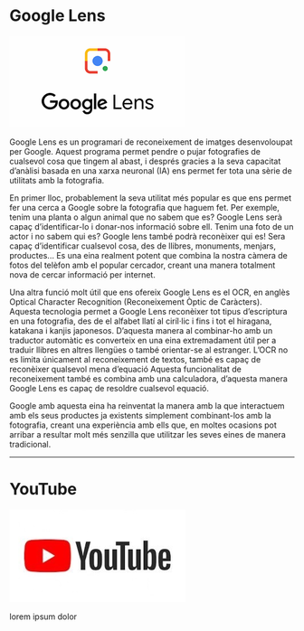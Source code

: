 # Google Lens
![Google lens logo](/Media/lens.png)

Google Lens es un programari de reconeixement de imatges desenvoloupat per Google. Aquest programa permet pendre o pujar fotografies de cualsevol cosa que tingem al abast, i després gracies a la seva capacitat d’anàlisi basada en una xarxa neuronal (IA) ens permet fer tota una sèrie de utilitats amb la fotografia.

En primer lloc, probablement  la seva utilitat més popular es que ens permet fer una cerca a Google sobre la fotografia que haguem fet. Per exemple, tenim una planta o algun animal que no sabem que es? Google Lens serà capaç d’identificar-lo i donar-nos informació sobre ell. Tenim una foto de un actor i no sabem qui es? Google lens també podrà reconèixer qui es! Sera capaç d’identificar cualsevol cosa, des de llibres, monuments, menjars, productes... Es una eina realment potent que combina la nostra càmera de fotos del telèfon amb el popular cercador, creant una manera totalment nova de cercar informació per internet.

Una altra funció molt útil que ens ofereix Google Lens es el OCR, en anglès Optical Character Recognition (Reconeixement Òptic de Caràcters). Aquesta tecnologia permet a Google Lens reconèixer tot tipus d’escriptura en una fotografia, des de el alfabet llatí  al ciríl·lic i fins i tot el hiragana, katakana i kanjis japonesos. D’aquesta manera al combinar-ho amb un traductor automàtic es converteix en una eina extremadament útil per a traduir llibres en altres llengües o també orientar-se al estranger.
L’OCR no es limita únicament al reconeixement de textos, també es capaç de reconèixer qualsevol mena d’equació
 Aquesta funcionalitat de reconeixement també es combina amb una calculadora, d’aquesta manera Google Lens es capaç de resoldre cualsevol equació.

Google amb aquesta eina ha reinventat la manera amb la que interactuem amb els seus productes ja existents simplement combinant-los amb la fotografia, creant una experiència amb ells que, en moltes ocasions pot arribar a resultar molt més senzilla que utilitzar les seves eines de manera tradicional.


---

# YouTube
![YouTube Logo](/Media/Yt.jpg)

lorem ipsum dolor